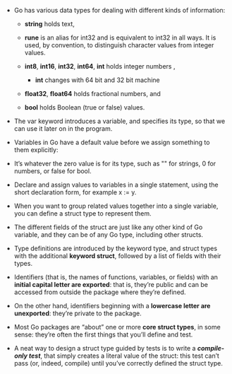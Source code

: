 - Go has various data types for dealing with different kinds of information: 
  
  - **string** holds text, 
  
  - **rune** is an alias for int32 and is equivalent to int32 in all ways. It is used, by convention, to distinguish character values from integer values.
  
  - **int8**, **int16**, **int32**, **int64**, **int** holds integer numbers , 
  
    - **int** changes with 64 bit and 32 bit machine
  
  - **float32**, **float64** holds fractional numbers, and
  
  - **bool** holds Boolean (true or false) values.

- The var keyword introduces a variable, and specifies its type, so that we can use it
later on in the program.

- Variables in Go have a default value before we assign something to them explicitly:

- It’s whatever the zero value is for its type, such as "" for strings, 0 for numbers,
or false for bool.

- Declare and assign values to variables in a single statement, using the
short declaration form, for example x := y.

- When you want to group related values together into a single variable, you can
define a struct type to represent them.

- The different fields of the struct are just like any other kind of Go variable, and
they can be of any Go type, including other structs.

- Type definitions are introduced by the keyword type, and struct types with the
additional **keyword struct**, followed by a list of fields with their types.

- Identifiers (that is, the names of functions, variables, or fields) with an **initial capital letter are exported**: that is, they’re public and can be accessed from outside the
package where they’re defined.

- On the other hand, identifiers beginning with a **lowercase letter are unexported**:
they’re private to the package.

- Most Go packages are “about” one or more **core struct types**, in some sense:
they’re often the first things that you’ll define and test.

- A neat way to design a struct type guided by tests is to write a ***compile‐only test***,
that simply creates a literal value of the struct: this test can’t pass (or, indeed,
compile) until you’ve correctly defined the struct type.
